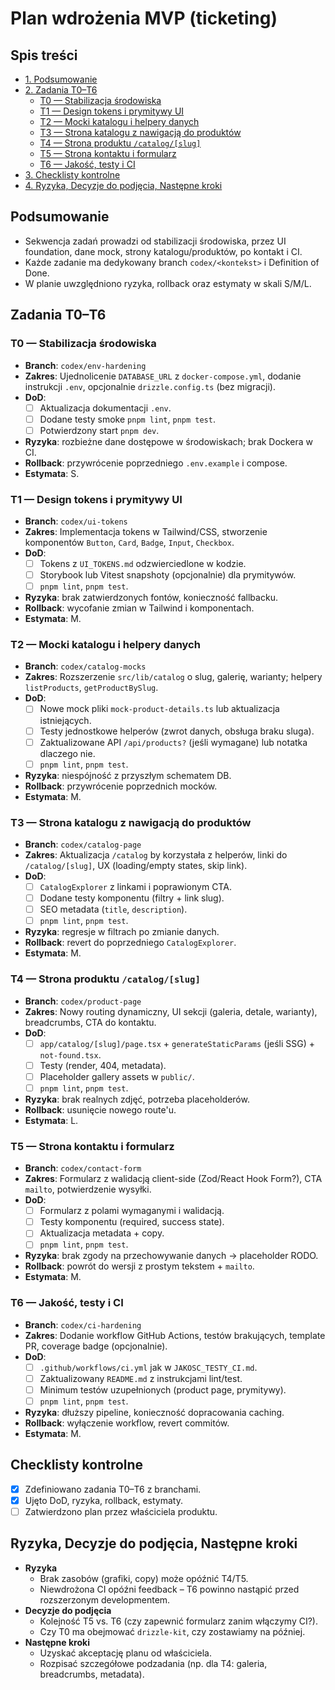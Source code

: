# Plan wdrożenia MVP (ticketing)

## Spis treści
- [1. Podsumowanie](#podsumowanie)
- [2. Zadania T0–T6](#zadania-t0t6)
  - [T0 — Stabilizacja środowiska](#t0--stabilizacja-srodowiska)
  - [T1 — Design tokens i prymitywy UI](#t1--design-tokens-i-prymitywy-ui)
  - [T2 — Mocki katalogu i helpery danych](#t2--mocki-katalogu-i-helpery-danych)
  - [T3 — Strona katalogu z nawigacją do produktów](#t3--strona-katalogu-z-nawigacja-do-produktow)
  - [T4 — Strona produktu `/catalog/[slug]`](#t4--strona-produktu-catalogslug)
  - [T5 — Strona kontaktu i formularz](#t5--strona-kontaktu-i-formularz)
  - [T6 — Jakość, testy i CI](#t6--jakosc-testy-i-ci)
- [3. Checklisty kontrolne](#checklisty-kontrolne)
- [4. Ryzyka, Decyzje do podjęcia, Następne kroki](#ryzyka-decyzje-do-podjecia-nastepne-kroki)

## Podsumowanie
- Sekwencja zadań prowadzi od stabilizacji środowiska, przez UI foundation, dane mock, strony katalogu/produktów, po kontakt i CI.
- Każde zadanie ma dedykowany branch `codex/<kontekst>` i Definition of Done.
- W planie uwzględniono ryzyka, rollback oraz estymaty w skali S/M/L.

## Zadania T0–T6
### T0 — Stabilizacja środowiska
- **Branch**: `codex/env-hardening`
- **Zakres**: Ujednolicenie `DATABASE_URL` z `docker-compose.yml`, dodanie instrukcji `.env`, opcjonalnie `drizzle.config.ts` (bez migracji).
- **DoD**:
  - [ ] Aktualizacja dokumentacji `.env`.
  - [ ] Dodane testy smoke `pnpm lint`, `pnpm test`.
  - [ ] Potwierdzony start `pnpm dev`.
- **Ryzyka**: rozbieżne dane dostępowe w środowiskach; brak Dockera w CI.
- **Rollback**: przywrócenie poprzedniego `.env.example` i compose.
- **Estymata**: S.

### T1 — Design tokens i prymitywy UI
- **Branch**: `codex/ui-tokens`
- **Zakres**: Implementacja tokens w Tailwind/CSS, stworzenie komponentów `Button`, `Card`, `Badge`, `Input`, `Checkbox`.
- **DoD**:
  - [ ] Tokens z `UI_TOKENS.md` odzwierciedlone w kodzie.
  - [ ] Storybook lub Vitest snapshoty (opcjonalnie) dla prymitywów.
  - [ ] `pnpm lint`, `pnpm test`.
- **Ryzyka**: brak zatwierdzonych fontów, konieczność fallbacku.
- **Rollback**: wycofanie zmian w Tailwind i komponentach.
- **Estymata**: M.

### T2 — Mocki katalogu i helpery danych
- **Branch**: `codex/catalog-mocks`
- **Zakres**: Rozszerzenie `src/lib/catalog` o slug, galerię, warianty; helpery `listProducts`, `getProductBySlug`.
- **DoD**:
  - [ ] Nowe mock pliki `mock-product-details.ts` lub aktualizacja istniejących.
  - [ ] Testy jednostkowe helperów (zwrot danych, obsługa braku sluga).
  - [ ] Zaktualizowane API `/api/products?` (jeśli wymagane) lub notatka dlaczego nie.
  - [ ] `pnpm lint`, `pnpm test`.
- **Ryzyka**: niespójność z przyszłym schematem DB.
- **Rollback**: przywrócenie poprzednich mocków.
- **Estymata**: M.

### T3 — Strona katalogu z nawigacją do produktów
- **Branch**: `codex/catalog-page`
- **Zakres**: Aktualizacja `/catalog` by korzystała z helperów, linki do `/catalog/[slug]`, UX (loading/empty states, skip link).
- **DoD**:
  - [ ] `CatalogExplorer` z linkami i poprawionym CTA.
  - [ ] Dodane testy komponentu (filtry + link slug).
  - [ ] SEO metadata (`title`, `description`).
  - [ ] `pnpm lint`, `pnpm test`.
- **Ryzyka**: regresje w filtrach po zmianie danych.
- **Rollback**: revert do poprzedniego `CatalogExplorer`.
- **Estymata**: M.

### T4 — Strona produktu `/catalog/[slug]`
- **Branch**: `codex/product-page`
- **Zakres**: Nowy routing dynamiczny, UI sekcji (galeria, detale, warianty), breadcrumbs, CTA do kontaktu.
- **DoD**:
  - [ ] `app/catalog/[slug]/page.tsx` + `generateStaticParams` (jeśli SSG) + `not-found.tsx`.
  - [ ] Testy (render, 404, metadata).
  - [ ] Placeholder gallery assets w `public/`.
  - [ ] `pnpm lint`, `pnpm test`.
- **Ryzyka**: brak realnych zdjęć, potrzeba placeholderów.
- **Rollback**: usunięcie nowego route'u.
- **Estymata**: L.

### T5 — Strona kontaktu i formularz
- **Branch**: `codex/contact-form`
- **Zakres**: Formularz z walidacją client-side (Zod/React Hook Form?), CTA `mailto`, potwierdzenie wysyłki.
- **DoD**:
  - [ ] Formularz z polami wymaganymi i walidacją.
  - [ ] Testy komponentu (required, success state).
  - [ ] Aktualizacja metadata + copy.
  - [ ] `pnpm lint`, `pnpm test`.
- **Ryzyka**: brak zgody na przechowywanie danych → placeholder RODO.
- **Rollback**: powrót do wersji z prostym tekstem + `mailto`.
- **Estymata**: M.

### T6 — Jakość, testy i CI
- **Branch**: `codex/ci-hardening`
- **Zakres**: Dodanie workflow GitHub Actions, testów brakujących, template PR, coverage badge (opcjonalnie).
- **DoD**:
  - [ ] `.github/workflows/ci.yml` jak w `JAKOSC_TESTY_CI.md`.
  - [ ] Zaktualizowany `README.md` z instrukcjami lint/test.
  - [ ] Minimum testów uzupełnionych (product page, prymitywy).
  - [ ] `pnpm lint`, `pnpm test`.
- **Ryzyka**: dłuższy pipeline, konieczność dopracowania caching.
- **Rollback**: wyłączenie workflow, revert commitów.
- **Estymata**: M.

## Checklisty kontrolne
- [x] Zdefiniowano zadania T0–T6 z branchami.
- [x] Ujęto DoD, ryzyka, rollback, estymaty.
- [ ] Zatwierdzono plan przez właściciela produktu.

## Ryzyka, Decyzje do podjęcia, Następne kroki
- **Ryzyka**
  - Brak zasobów (grafiki, copy) może opóźnić T4/T5.
  - Niewdrożona CI opóźni feedback – T6 powinno nastąpić przed rozszerzonym developmentem.
- **Decyzje do podjęcia**
  - Kolejność T5 vs. T6 (czy zapewnić formularz zanim włączymy CI?).
  - Czy T0 ma obejmować `drizzle-kit`, czy zostawiamy na później.
- **Następne kroki**
  - Uzyskać akceptację planu od właściciela.
  - Rozpisać szczegółowe podzadania (np. dla T4: galeria, breadcrumbs, metadata).
